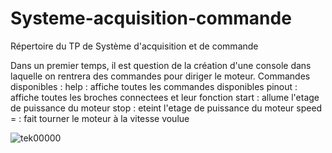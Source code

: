 # Systeme-acquisition-commande
Répertoire du TP de Système d'acquisition et de commande

Dans un premier temps, il est question de la création d'une console dans laquelle on rentrera des commandes pour diriger le moteur.
Commandes disponibles : 
help : affiche toutes les commandes disponibles
pinout : affiche toutes les broches connectees et leur fonction
start : allume l'etage de puissance du moteur
stop : eteint l'etage de puissance du moteur
speed = <alpha> : fait tourner le moteur à la vitesse voulue

![tek00000](https://user-images.githubusercontent.com/86347317/141968295-56410056-098b-42b9-88f9-33dc8b2ca38a.png)
